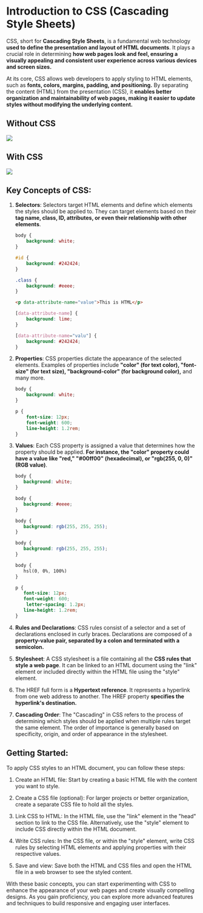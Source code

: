 # Introduction to CSS (Cascading Style Sheets)

CSS, short for **Cascading Style Sheets**, is a fundamental web technology **used to define the presentation and layout of HTML documents**. It plays a crucial role in determining **how web pages look and feel, ensuring a visually appealing and consistent user experience across various devices and screen sizes.**

At its core, CSS allows web developers to apply styling to HTML elements, such as **fonts, colors, margins, padding, and positioning.** By separating the content (HTML) from the presentation (CSS), it **enables better organization and maintainability of web pages, making it easier to update styles without modifying the underlying content.**

## Without CSS
![](https://github.com/projectfinalaudio/CSS_FUNDAMENTALS/blob/master/images/without%20css.png?raw=true)

## With CSS
![](https://github.com/projectfinalaudio/CSS_FUNDAMENTALS/blob/master/images/with%20css.png?raw=true)

## Key Concepts of CSS:

1.  **Selectors**: Selectors target HTML elements and define which elements the styles should be applied to. They can target elements based on their **tag name, class, ID, attributes, or even their relationship with other elements**.
    ```css
    body {
        background: white;
    }

    #id {
        background: #242424;
    }

    .class {
        background: #eeee;
    }
    ```

    ```html
    <p data-attribute-name="value">This is HTML</p>
    ```

    ```css
    [data-attribute-name] {
        background: lime;
    }

    [data-attribute-name="valu"] {
        background: #242424;
    }
    ```
2.  **Properties**: CSS properties dictate the appearance of the selected elements. Examples of properties include **"color" (for text color), "font-size" (for text size), "background-color" (for background color),** and many more.
    ```css
    body {
        background: white;
    }

    p {
        font-size: 12px;
        font-weight: 600;
        line-height: 1.2rem;
    }
    ```
3.  **Values**: Each CSS property is assigned a value that determines how the property should be applied. **For instance, the "color" property could have a value like "red," "#00ff00" (hexadecimal), or "rgb(255, 0, 0)" (RGB value)**.
     ```css
    body {
        background: white;
    }

    body {
        background: #eeee;
    }

    body {
        background: rgb(255, 255, 255);
    }

    body {
        background: rgb(255, 255, 255);
    }

    body {
        hsl(0, 0%, 100%)
    } 

    p {
        font-size: 12px;
        font-weight: 600;
         letter-spacing: 1.2px;
        line-height: 1.2rem;
    }
    ```
4.  **Rules and Declarations**: CSS rules consist of a selector and a set of declarations enclosed in curly braces. Declarations are composed of a **property-value pair, separated by a colon and terminated with a semicolon.**
    
5.  **Stylesheet**: A CSS stylesheet is a file containing all the **CSS rules that style a web page**. It can be linked to an HTML document using the "link" element or included directly within the HTML file using the "style" element.

6. The HREF full form is a **Hypertext reference**. It represents a hyperlink from one web address to another.  The HREF property **specifies the hyperlink's destination.**
    
7.  **Cascading Order**: The "Cascading" in CSS refers to the process of determining which styles should be applied when multiple rules target the same element. The order of importance is generally based on specificity, origin, and order of appearance in the stylesheet.
    
## Getting Started:

To apply CSS styles to an HTML document, you can follow these steps:

1.  Create an HTML file: Start by creating a basic HTML file with the content you want to style.
    
2.  Create a CSS file (optional): For larger projects or better organization, create a separate CSS file to hold all the styles.
    
3.  Link CSS to HTML: In the HTML file, use the "link" element in the "head" section to link to the CSS file. Alternatively, use the "style" element to include CSS directly within the HTML document.
    
4.  Write CSS rules: In the CSS file, or within the "style" element, write CSS rules by selecting HTML elements and applying properties with their respective values.
    
5.  Save and view: Save both the HTML and CSS files and open the HTML file in a web browser to see the styled content.
    
With these basic concepts, you can start experimenting with CSS to enhance the appearance of your web pages and create visually compelling designs. As you gain proficiency, you can explore more advanced features and techniques to build responsive and engaging user interfaces.
